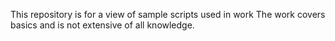 This repository is for a view of sample scripts used in work
The work covers basics and is not extensive of all knowledge. 
